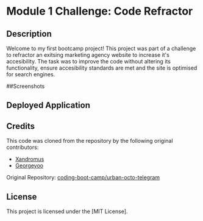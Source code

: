 # Module 1 Challenge: Code Refractor 

## Description

Welcome to my first bootcamp project! This project was part of a challenge to refractor an exitsing marketing agency website to increase it's accesibility. The task was to improve the code without altering its functionality, ensure accesibility standards are met and the site is optimised for search engines.

##Screenshots 


## Deployed Application


## Credits

This code was cloned from the repository by the following original contributors:

- [Xandromus](https://github.com/Xandromus)
- [Georgeyoo](https://github.com/Georgeyoo)

Original Repository: [coding-boot-camp/urban-octo-telegram](https://github.com/coding-boot-camp/urban-octo-telegram)

## License

This project is licensed under the [MIT License].
